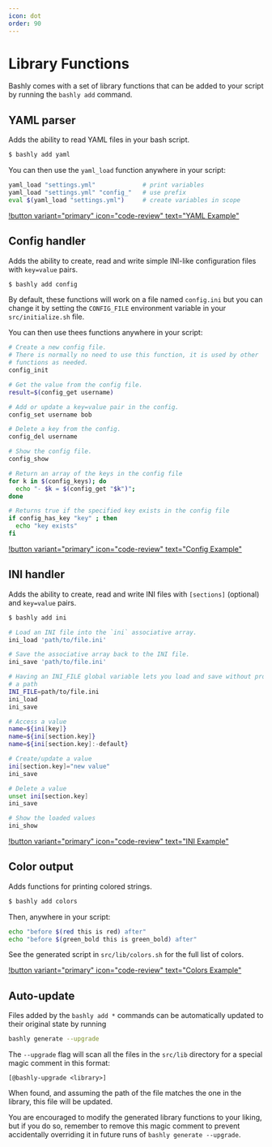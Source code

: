 ```yaml
---
icon: dot
order: 90
---
```


# Library Functions

Bashly comes with a set of library functions that can be added to your script
by running the `bashly add` command.

## YAML parser

Adds the ability to read YAML files in your bash script.

```bash
$ bashly add yaml
````

You can then use the `yaml_load` function anywhere in your script:

```bash
yaml_load "settings.yml"             # print variables
yaml_load "settings.yml" "config_"   # use prefix
eval $(yaml_load "settings.yml")     # create variables in scope
````

[!button variant="primary" icon="code-review" text="YAML Example"](https://github.com/DannyBen/bashly/tree/master/examples/yaml#readme)

## Config handler

Adds the ability to create, read and write simple INI-like configuration files
with `key=value` pairs.

```bash
$ bashly add config
```

By default, these functions will work on a file named `config.ini` but
you can change it by setting the `CONFIG_FILE` environment variable in your
`src/initialize.sh` file.

You can then use thees functions anywhere in your script:

```bash
# Create a new config file.
# There is normally no need to use this function, it is used by other
# functions as needed.
config_init

# Get the value from the config file.
result=$(config_get username)

# Add or update a key=value pair in the config.
config_set username bob

# Delete a key from the config.
config_del username

# Show the config file.
config_show

# Return an array of the keys in the config file
for k in $(config_keys); do
  echo "- $k = $(config_get "$k")";
done

# Returns true if the specified key exists in the config file
if config_has_key "key" ; then
  echo "key exists"
fi
```

[!button variant="primary" icon="code-review" text="Config Example"](https://github.com/DannyBen/bashly/tree/master/examples/config#readme)




## INI handler

Adds the ability to create, read and write INI files with `[sections]`
(optional) and `key=value` pairs.

```bash
$ bashly add ini
```

```bash
# Load an INI file into the `ini` associative array.
ini_load 'path/to/file.ini'

# Save the associative array back to the INI file.
ini_save 'path/to/file.ini'

# Having an INI_FILE global variable lets you load and save without providing
# a path
INI_FILE=path/to/file.ini
ini_load
ini_save

# Access a value
name=${ini[key]}
name=${ini[section.key]}
name=${ini[section.key]:-default}

# Create/update a value
ini[section.key]="new value"
ini_save

# Delete a value
unset ini[section.key]
ini_save

# Show the loaded values
ini_show
```

[!button variant="primary" icon="code-review" text="INI Example"](https://github.com/DannyBen/bashly/tree/master/examples/ini#readme)

## Color output

Adds functions for printing colored strings.

```bash
$ bashly add colors
```

Then, anywhere in your script:

```bash
echo "before $(red this is red) after"
echo "before $(green_bold this is green_bold) after"
```

See the generated script in `src/lib/colors.sh` for the full list of colors.

[!button variant="primary" icon="code-review" text="Colors Example"](https://github.com/DannyBen/bashly/tree/master/examples/colors#readme)

## Auto-update

Files added by the `bashly add *` commands can be automatically updated to their
original state by running

```bash
bashly generate --upgrade
````

The `--upgrade` flag will scan all the files in the `src/lib` directory for a 
special magic comment in this format:

```
[@bashly-upgrade <library>]
```

When found, and assuming the path of the file matches the one in the library,
this file will be updated.

You are encouraged to modify the generated library functions to your liking, but
if you do so, remember to remove this magic comment to prevent accidentally 
overriding it in future runs of `bashly generate --upgrade`.


